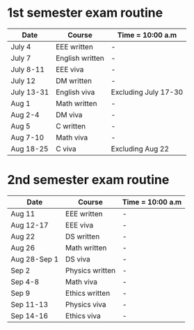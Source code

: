 # 1st semester exam routine

| Date       | Course          | Time = 10:00 a.m    | 
|------------|-----------------|----------|
| July 4     | EEE written     | - |
| July 7     | English written | - |
| July 8-11  | EEE viva        | - |
| July 12    | DM written      | - |
| July 13-31 | English viva    | Excluding July 17-30 | 
| Aug 1      | Math written    | - |
| Aug 2-4    | DM viva         | - |
| Aug 5      | C written       | - |
| Aug 7-10   | Math viva       | - |
| Aug 18-25  | C viva          | Excluding Aug 22 |

   
    
    
# 2nd semester exam routine

| Date         | Course          | Time = 10:00 a.m    |
|--------------|-----------------|----------|
| Aug 11       | EEE written     | - |
| Aug 12-17    | EEE viva        | - |
| Aug 22       | DS written      | - |
| Aug 26       | Math written    | - |
| Aug 28-Sep 1 | DS viva         | - |
| Sep 2        | Physics written | - |
| Sep 4-8      | Math viva       | - |
| Sep 9    	   | Ethics written  | - |
| Sep 11-13    | Physics viva    | - |
| Sep 14-16    | Ethics viva     | - |
